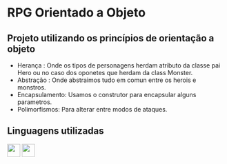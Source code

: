 # RPG Orientado a Objeto

## Projeto utilizando os princípios de orientação a objeto

* Herança : Onde os tipos de personagens herdam atributo da classe pai Hero ou no caso dos oponetes que herdam da class Monster.
* Abstração : Onde abstraimos tudo em comun entre os herois e monstros.
* Encapsulamento: Usamos o construtor para encapsular alguns parametros.
* Polimorfismos: Para alterar entre modos de ataques.

## Linguagens utilizadas 

<img width="30" src="https://cdn.jsdelivr.net/gh/devicons/devicon/icons/csharp/csharp-plain.svg" /> <img width="30" src="https://cdn.jsdelivr.net/gh/devicons/devicon/icons/javascript/javascript-plain.svg" />
          
          
          
